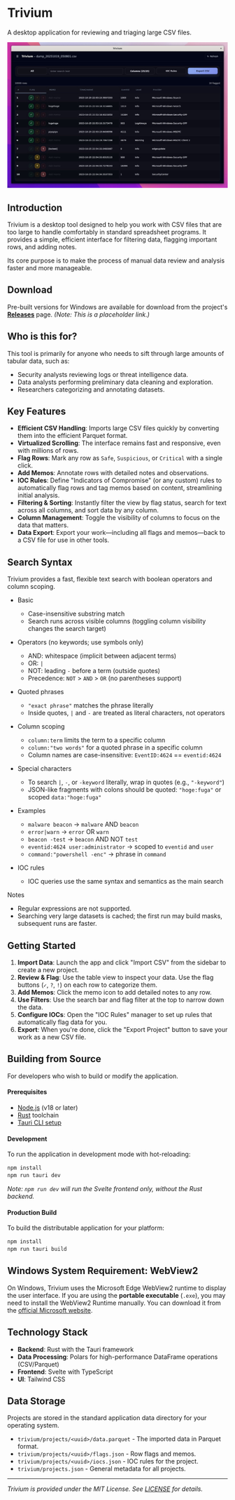 # Trivium

A desktop application for reviewing and triaging large CSV files.

![Trivium Screenshot](screenshot.jpeg)

## Introduction

Trivium is a desktop tool designed to help you work with CSV files that are too large to handle comfortably in standard spreadsheet programs. It provides a simple, efficient interface for filtering data, flagging important rows, and adding notes.

Its core purpose is to make the process of manual data review and analysis faster and more manageable.

## Download

Pre-built versions for Windows are available for download from the project's **[Releases](https://github.com/user/repo/releases)** page. *(Note: This is a placeholder link.)*

## Who is this for?

This tool is primarily for anyone who needs to sift through large amounts of tabular data, such as:

- Security analysts reviewing logs or threat intelligence data.
- Data analysts performing preliminary data cleaning and exploration.
- Researchers categorizing and annotating datasets.

## Key Features

- **Efficient CSV Handling**: Imports large CSV files quickly by converting them into the efficient Parquet format.
- **Virtualized Scrolling**: The interface remains fast and responsive, even with millions of rows.
- **Flag Rows**: Mark any row as `Safe`, `Suspicious`, or `Critical` with a single click.
- **Add Memos**: Annotate rows with detailed notes and observations.
- **IOC Rules**: Define "Indicators of Compromise" (or any custom) rules to automatically flag rows and tag memos based on content, streamlining initial analysis.
- **Filtering & Sorting**: Instantly filter the view by flag status, search for text across all columns, and sort data by any column.
- **Column Management**: Toggle the visibility of columns to focus on the data that matters.
- **Data Export**: Export your work—including all flags and memos—back to a CSV file for use in other tools.

## Search Syntax

Trivium provides a fast, flexible text search with boolean operators and column scoping.

- Basic
  - Case-insensitive substring match
  - Search runs across visible columns (toggling column visibility changes the search target)

- Operators (no keywords; use symbols only)
  - AND: whitespace (implicit between adjacent terms)
  - OR: `|`
  - NOT: leading `-` before a term (outside quotes)
  - Precedence: `NOT` > `AND` > `OR` (no parentheses support)

- Quoted phrases
  - `"exact phrase"` matches the phrase literally
  - Inside quotes, `|` and `-` are treated as literal characters, not operators

- Column scoping
  - `column:term` limits the term to a specific column
  - `column:"two words"` for a quoted phrase in a specific column
  - Column names are case-insensitive: `EventID:4624` == `eventid:4624`

- Special characters
  - To search `|`, `-`, or `-keyword` literally, wrap in quotes (e.g., `"-keyword"`)
  - JSON-like fragments with colons should be quoted: `"hoge:fuga"` or scoped `data:"hoge:fuga"`

- Examples
  - `malware beacon` → `malware` AND `beacon`
  - `error|warn` → `error` OR `warn`
  - `beacon -test` → `beacon` AND NOT `test`
  - `eventid:4624 user:administrator` → scoped to `eventid` and `user`
  - `command:"powershell -enc"` → phrase in `command`

- IOC rules
  - IOC queries use the same syntax and semantics as the main search

Notes
- Regular expressions are not supported.
- Searching very large datasets is cached; the first run may build masks, subsequent runs are faster.

## Getting Started

1.  **Import Data**: Launch the app and click "Import CSV" from the sidebar to create a new project.
2.  **Review & Flag**: Use the table view to inspect your data. Use the flag buttons (`✓`, `?`, `!`) on each row to categorize them.
3.  **Add Memos**: Click the memo icon to add detailed notes to any row.
4.  **Use Filters**: Use the search bar and flag filter at the top to narrow down the data.
5.  **Configure IOCs**: Open the "IOC Rules" manager to set up rules that automatically flag data for you.
6.  **Export**: When you're done, click the "Export Project" button to save your work as a new CSV file.

## Building from Source

For developers who wish to build or modify the application.

#### Prerequisites

- [Node.js](https://nodejs.org/) (v18 or later)
- [Rust](https://www.rust-lang.org/tools/install) toolchain
- [Tauri CLI setup](https://tauri.app/v1/guides/getting-started/prerequisites)

#### Development

To run the application in development mode with hot-reloading:

```bash
npm install
npm run tauri dev
```

*Note: `npm run dev` will run the Svelte frontend only, without the Rust backend.*

#### Production Build

To build the distributable application for your platform:

```bash
npm install
npm run tauri build
```

## Windows System Requirement: WebView2

On Windows, Trivium uses the Microsoft Edge WebView2 runtime to display the user interface.
If you are using the **portable executable** (`.exe`), you may need to install the WebView2 Runtime manually. You can download it from the [official Microsoft website](https://developer.microsoft.com/en-us/microsoft-edge/webview2/).

## Technology Stack

- **Backend**: Rust with the Tauri framework
- **Data Processing**: Polars for high-performance DataFrame operations (CSV/Parquet)
- **Frontend**: Svelte with TypeScript
- **UI**: Tailwind CSS

## Data Storage

Projects are stored in the standard application data directory for your operating system.

- `trivium/projects/<uuid>/data.parquet` - The imported data in Parquet format.
- `trivium/projects/<uuid>/flags.json` - Row flags and memos.
- `trivium/projects/<uuid>/iocs.json` - IOC rules for the project.
- `trivium/projects.json` - General metadata for all projects.

---

*Trivium is provided under the MIT License. See [LICENSE](LICENSE) for details.*